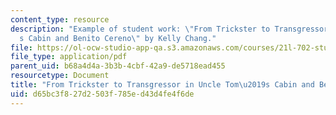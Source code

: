 ```yaml
---
content_type: resource
description: "Example of student work: \"From Trickster to Transgressor in Uncle Tom\u2019\
  s Cabin and Benito Cereno\" by Kelly Chang."
file: https://ol-ocw-studio-app-qa.s3.amazonaws.com/courses/21l-702-studies-in-fiction-rethinking-the-american-masterpiece-fall-2007/d65bc3f827d2503f785ed43d4fe4f6de_kchang_essay2.pdf
file_type: application/pdf
parent_uid: b68a4d4a-3b3b-4cbf-42a9-de5718ead455
resourcetype: Document
title: "From Trickster to Transgressor in Uncle Tom\u2019s Cabin and Benito Cereno"
uid: d65bc3f8-27d2-503f-785e-d43d4fe4f6de
---
```

